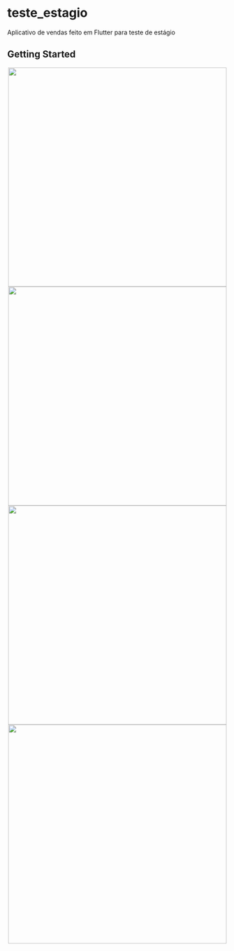 # teste_estagio

Aplicativo de vendas feito em Flutter para teste de estágio

## Getting Started

<p align="center">
    <img src="https://res.cloudinary.com/dttqlfaiw/image/upload/v1633973216/1_byhudx.png" width="500"/>
    <img src="https://res.cloudinary.com/dttqlfaiw/image/upload/v1633973216/2_mkj78o.png" width="500"/>
    <img src="https://res.cloudinary.com/dttqlfaiw/image/upload/v1633973553/3_mqggxo.png" width="500"/>
    <img src="https://res.cloudinary.com/dttqlfaiw/image/upload/v1633973216/4_yabe4x.png" width="500"/>
</p>
